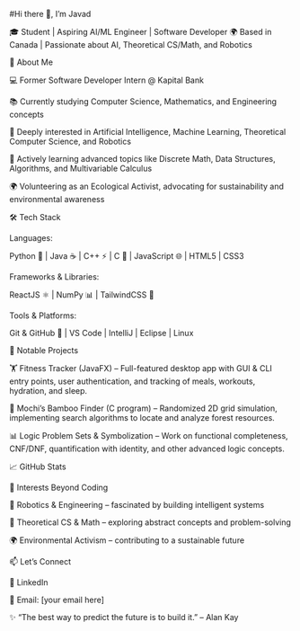 #Hi there 👋, I’m Javad

🎓 Student | Aspiring AI/ML Engineer | Software Developer
🌍 Based in Canada | Passionate about AI, Theoretical CS/Math, and Robotics

🚀 About Me

💻 Former Software Developer Intern @ Kapital Bank

📚 Currently studying Computer Science, Mathematics, and Engineering concepts

🧠 Deeply interested in Artificial Intelligence, Machine Learning, Theoretical Computer Science, and Robotics

🌱 Actively learning advanced topics like Discrete Math, Data Structures, Algorithms, and Multivariable Calculus

🌍 Volunteering as an Ecological Activist, advocating for sustainability and environmental awareness

🛠️ Tech Stack

Languages:

Python 🐍 | Java ☕ | C++ ⚡ | C 🔧 | JavaScript 🌐 | HTML5 | CSS3

Frameworks & Libraries:

ReactJS ⚛️ | NumPy 📊 | TailwindCSS 🎨

Tools & Platforms:

Git & GitHub 🔗 | VS Code | IntelliJ | Eclipse | Linux

📌 Notable Projects

🏋️ Fitness Tracker (JavaFX) – Full-featured desktop app with GUI & CLI entry points, user authentication, and tracking of meals, workouts, hydration, and sleep.

🌱 Mochi’s Bamboo Finder (C program) – Randomized 2D grid simulation, implementing search algorithms to locate and analyze forest resources.

📊 Logic Problem Sets & Symbolization – Work on functional completeness, CNF/DNF, quantification with identity, and other advanced logic concepts.

📈 GitHub Stats

🌟 Interests Beyond Coding

🤖 Robotics & Engineering – fascinated by building intelligent systems

🔬 Theoretical CS & Math – exploring abstract concepts and problem-solving

🌍 Environmental Activism – contributing to a sustainable future

📫 Let’s Connect

💼 LinkedIn

📧 Email: [your email here]

✨ “The best way to predict the future is to build it.” – Alan Kay
